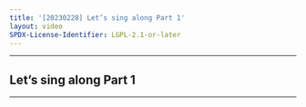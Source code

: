 ```yaml
---
title: '[20230228] Let’s sing along Part 1'
layout: video
SPDX-License-Identifier: LGPL-2.1-or-later
---
```


---

## Let’s sing along Part 1

<div class="container">
  <video-js id="my-video" class="vjs-fluid vjs-layout-medium" controls preload="auto" poster="https://xx58j-my.sharepoint.com/:i:/g/personal/akunanime_xx58j_onmicrosoft_com/EYrbLJobwy9Dm9fVqoAmwYIBXVMkrnlC5Z50soY6NFoOgA?download=1">
    <source src="https://drive.ayampenyet.eu.org/api/raw/?path=/%F0%9F%94%AE%20Unarchive%20Karaoke%20Moona/%5B20230228%5D%20%E3%80%90MoonUtau%E3%80%91Let's%20sing%20along%E3%80%90Unarchive%E3%80%91%20%5BMoona%20Hoshinova%20hololive-ID%5D%201%20(RhEUGexOu90).mp4" type="video/mp4"/>
  </video-js>
</div>

---
